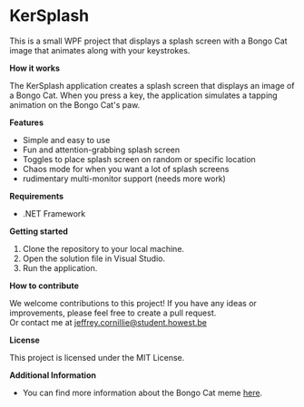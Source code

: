 # KerSplash

This is a small WPF project that displays a splash screen with a Bongo Cat image that animates along with your keystrokes.

**How it works**

The KerSplash application creates a splash screen that displays an image of a Bongo Cat. When you press a key, the application simulates a tapping animation on the Bongo Cat's paw.

**Features**

* Simple and easy to use
* Fun and attention-grabbing splash screen
* Toggles to place splash screen on random or specific location
* Chaos mode for when you want a lot of splash screens
* rudimentary multi-monitor support (needs more work)

**Requirements**

* .NET Framework

**Getting started**

1. Clone the repository to your local machine.
2. Open the solution file in Visual Studio.
3. Run the application.

**How to contribute**

We welcome contributions to this project! If you have any ideas or improvements, please feel free to create a pull request.  
Or contact me at jeffrey.cornillie@student.howest.be

**License**

This project is licensed under the MIT License.

**Additional Information**

* You can find more information about the Bongo Cat meme [here](https://knowyourmeme.com/memes/bongo-cat).